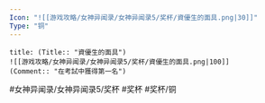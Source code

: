 ```yaml
---
Icon: "![[游戏攻略/女神异闻录/女神异闻录5/奖杯/資優生的面具.png|30]]"
Type: "铜"
---
```

```ad-common-bronze-trophy
title: (Title:: "資優生的面具")
![[游戏攻略/女神异闻录/女神异闻录5/奖杯/資優生的面具.png|100]]
(Comment:: "在考試中獲得第一名")
```

#女神异闻录/女神异闻录5/奖杯 #奖杯 #奖杯/铜
